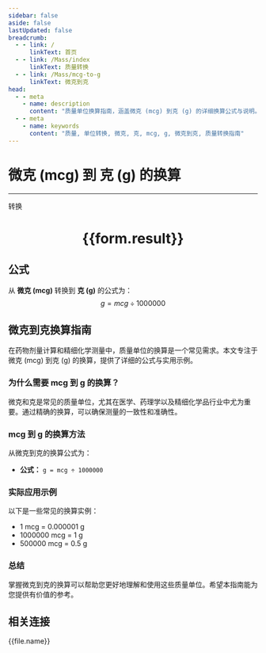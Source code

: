 ```yaml
---
sidebar: false
aside: false
lastUpdated: false
breadcrumb:
  - - link: /
      linkText: 首页
  - - link: /Mass/index
      linkText: 质量转换
  - - link: /Mass/mcg-to-g
      linkText: 微克到克
head:
  - - meta
    - name: description
      content: "质量单位换算指南，涵盖微克 (mcg) 到克 (g) 的详细换算公式与说明。"
  - - meta
    - name: keywords
      content: "质量, 单位转换, 微克, 克, mcg, g, 微克到克, 质量转换指南"
---
```

# 微克 (mcg) 到 克 (g) 的换算
---
<script setup>
import { onMounted, reactive, inject, ref } from 'vue'
import { NButton, NForm, NFormItem, NInput, NInputNumber, NSelect, NCard, useMessage,NGrid ,NGi } from 'naive-ui'
import { defineClientComponent } from 'vitepress'
import { Mass } from '../../files';

const convert = inject('convert')

const form = reactive({
  number: null,
  result: '',
})

const convertHandler = () => {
  if (form.number !== null && !isNaN(form.number)) {
    const convertedValue = parseFloat(form.number) / 1000000
    form.result = `${form.number}mcg = ${convertedValue.toFixed(6)}g`
  } else {
    form.result = '请输入有效的数值。'
  }
}
</script>

<n-form size="large" :model="form">
  <n-form-item label="微克 (mcg)">
    <n-input-number v-model:value="form.number" placeholder="输入微克" style="width: 100%" />
  </n-form-item>
  <n-form-item>
    <n-button type="primary" @click="convertHandler" block>转换</n-button>
  </n-form-item>
</n-form>

<n-card  embedded :bordered="false" hoverable>
  <div  style="text-align:center">
    <h1>{{form.result}}</h1>
  </div>
</n-card>

## 公式

从 **微克 (mcg)** 转换到 **克 (g)** 的公式为：
$$ g = mcg \div 1000000 $$

## 微克到克换算指南

在药物剂量计算和精细化学测量中，质量单位的换算是一个常见需求。本文专注于微克 (mcg) 到克 (g) 的换算，提供了详细的公式与实用示例。

### 为什么需要 mcg 到 g 的换算？

微克和克是常见的质量单位，尤其在医学、药理学以及精细化学品行业中尤为重要。通过精确的换算，可以确保测量的一致性和准确性。

### mcg 到 g 的换算方法

从微克到克的换算公式为：

- **公式：** `g = mcg ÷ 1000000`

### 实际应用示例

以下是一些常见的换算实例：

- 1 mcg = 0.000001 g
- 1000000 mcg = 1 g
- 500000 mcg = 0.5 g

### 总结

掌握微克到克的换算可以帮助您更好地理解和使用这些质量单位。希望本指南能为您提供有价值的参考。

## 相关连接
<n-grid x-gap="12" :cols="4">
  <n-gi v-for="(file, index) in Mass" :key="index">
    <n-button
      text
      tag="a"
      :href="file.path"
      type="primary"
    >
      {{file.name}}
    </n-button>
  </n-gi>
</n-grid>